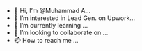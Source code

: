 - 👋 Hi, I’m @Muhammad A...
- 👀 I’m interested in Lead Gen. on Upwork...
- 🌱 I’m currently learning ...
- 💞️ I’m looking to collaborate on ...
- 📫 How to reach me ...

<!---
awaiskpt/awaiskpt is a ✨ special ✨ repository because its `README.md` (this file) appears on your GitHub profile.
You can click the Preview link to take a look at your changes.
--->
